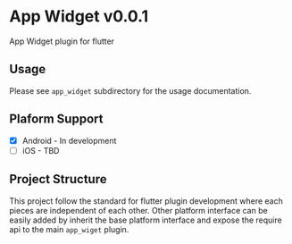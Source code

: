 # App Widget v0.0.1
App Widget plugin for flutter

## Usage

Please see `app_widget` subdirectory for the usage documentation.

## Plaform Support
- [x] Android - In development
- [ ] iOS - TBD

## Project Structure

This project follow the standard for flutter plugin development where each
pieces are independent of each other. Other platform interface can be easily added
by inherit the base platform interface and expose the require api to the main `app_wiget`
plugin.
